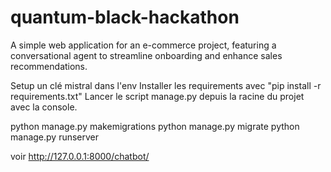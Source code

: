 # quantum-black-hackathon

A simple web application for an e-commerce project, featuring a conversational agent to streamline onboarding and enhance sales recommendations.

Setup un clé mistral dans l'env
Installer les requirements avec "pip install -r requirements.txt"
Lancer le script manage.py depuis la racine du projet avec la console.

python manage.py makemigrations
python manage.py migrate
python manage.py runserver

voir http://127.0.0.1:8000/chatbot/